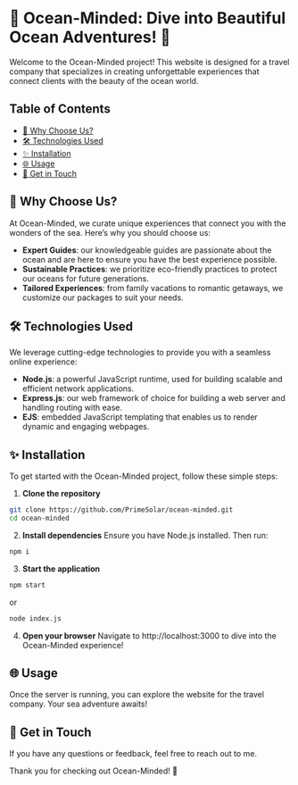 # 🌊 Ocean-Minded: Dive into Beautiful Ocean Adventures! 🌊

Welcome to the Ocean-Minded project! This website is designed for a travel company that specializes in creating unforgettable experiences that connect clients with the beauty of the ocean world.

## Table of Contents

- [🙌 Why Choose Us?](#why-choose-us)
- [🛠️ Technologies Used](#technologies-used)
- [✨ Installation](#installation)
- [🌐 Usage](#usage)
- [💬 Get in Touch](#get-in-touch)

<a name="why-choose-us"></a>

## 🙌 Why Choose Us?

At Ocean-Minded, we curate unique experiences that connect you with the wonders of the sea. Here’s why you should choose us:

- **Expert Guides**: our knowledgeable guides are passionate about the ocean and are here to ensure you have the best experience possible.
- **Sustainable Practices**: we prioritize eco-friendly practices to protect our oceans for future generations.
- **Tailored Experiences**: from family vacations to romantic getaways, we customize our packages to suit your needs.

<a name="technologies-used"></a>

## 🛠️ Technologies Used

We leverage cutting-edge technologies to provide you with a seamless online experience:

- **Node.js**: a powerful JavaScript runtime, used for building scalable and efficient network applications.
- **Express.js**: our web framework of choice for building a web server and handling routing with ease.
- **EJS**: embedded JavaScript templating that enables us to render dynamic and engaging webpages.

<a name="installation"></a>

## ✨ Installation

To get started with the Ocean-Minded project, follow these simple steps:

1. **Clone the repository**

```bash
git clone https://github.com/PrimeSolar/ocean-minded.git
cd ocean-minded
```

2. **Install dependencies**
   Ensure you have Node.js installed. Then run:

```bash
npm i
```

3. **Start the application**

```bash
npm start
```

or

```bash
node index.js
```

4. **Open your browser**
   Navigate to http://localhost:3000 to dive into the Ocean-Minded experience!

<a name="usage"></a>

## 🌐 Usage

Once the server is running, you can explore the website for the travel company. Your sea adventure awaits!

<a name="get-in-touch"></a>

## 💬 Get in Touch

If you have any questions or feedback, feel free to reach out to me.

Thank you for checking out Ocean-Minded! 🌊
